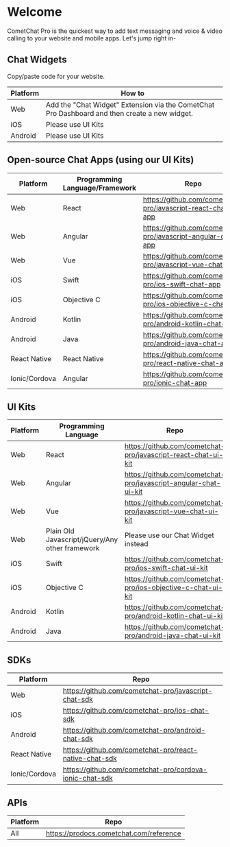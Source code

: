 # Welcome

CometChat Pro is the quickest way to add text messaging and voice & video calling to your website and mobile apps. Let's jump right in-

## Chat Widgets

Copy/paste code for your website.

| Platform  | How to |
| ------------- | ------------- |
| Web  | Add the "Chat Widget" Extension via the CometChat Pro Dashboard and then create a new widget.  |
| iOS  | Please use UI Kits  |
| Android | Please use UI Kits  |

## Open-source Chat Apps (using our UI Kits)

| Platform  | Programming Language/Framework | Repo |
| ------------- | ------------- | ------------- |
| Web  | React | https://github.com/cometchat-pro/javascript-react-chat-app |
| Web  | Angular | https://github.com/cometchat-pro/javascript-angular-chat-app |
| Web  | Vue | https://github.com/cometchat-pro/javascript-vue-chat-app |
| iOS  | Swift  | https://github.com/cometchat-pro/ios-swift-chat-app |
| iOS  | Objective C  | https://github.com/cometchat-pro/ios-objective-c-chat-app |
| Android  | Kotlin  | https://github.com/cometchat-pro/android-kotlin-chat-app |
| Android  | Java  | https://github.com/cometchat-pro/android-java-chat-app |
| React Native  | React Native | https://github.com/cometchat-pro/react-native-chat-app |
| Ionic/Cordova  | Angular | https://github.com/cometchat-pro/ionic-chat-app |

## UI Kits

| Platform  | Programming Language | Repo |
| ------------- | ------------- | ------------- |
| Web  | React | https://github.com/cometchat-pro/javascript-react-chat-ui-kit |
| Web  | Angular | https://github.com/cometchat-pro/javascript-angular-chat-ui-kit |
| Web  | Vue | https://github.com/cometchat-pro/javascript-vue-chat-ui-kit |
| Web  | Plain Old Javascript/jQuery/Any other framework | Please use our Chat Widget instead |
| iOS  | Swift  | https://github.com/cometchat-pro/ios-swift-chat-ui-kit |
| iOS  | Objective C  | https://github.com/cometchat-pro/ios-objective-c-chat-ui-kit |
| Android  | Kotlin  | https://github.com/cometchat-pro/android-kotlin-chat-ui-kit |
| Android  | Java  | https://github.com/cometchat-pro/android-java-chat-ui-kit |

## SDKs

| Platform  | Repo |
| ------------- | ------------- |
| Web  | https://github.com/cometchat-pro/javascript-chat-sdk |
| iOS  | https://github.com/cometchat-pro/ios-chat-sdk |
| Android  | https://github.com/cometchat-pro/android-chat-sdk |
| React Native | https://github.com/cometchat-pro/react-native-chat-sdk |
| Ionic/Cordova | https://github.com/cometchat-pro/cordova-ionic-chat-sdk |

## APIs

| Platform  | Repo |
| ------------- | ------------- |
| All  | https://prodocs.cometchat.com/reference |
